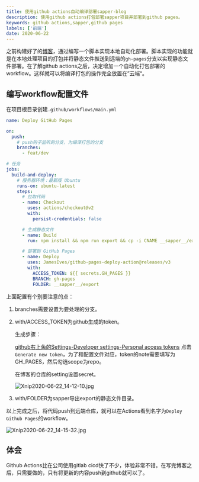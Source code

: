 ```yaml
---
title: 使用github actions自动编译部署sapper-blog
description: 使用github actions打包部署sapper项目并部署到github pages。
keywords: github actions,sapper,github pages
labels: ['前端']
date: 2020-06-22
---
```


之前构建好了的[博客](/blog/2020-06_build-blog)，通过编写一个脚本实现本地自动化部署。脚本实现的功能就是在本地处理项目的打包并将静态文件推送到远端的`gh-pages`分支以实现静态文件部署。在了解github actions之后，决定增加一个自动化打包部署的workflow。这样就可以将编译打包的操作完全放置在”云端“。

## 编写workflow配置文件

在项目根目录创建`.github/workflows/main.yml`

```yaml
name: Deploy GitHub Pages

on:
  push:
  	# push钩子监听的分支，为编译打包的分支
    branches:
      - feat/dev

# 任务
jobs:
  build-and-deploy:
    # 服务器环境：最新版 Ubuntu
    runs-on: ubuntu-latest
    steps:
      # 拉取代码
      - name: Checkout
        uses: actions/checkout@v2
        with:
          persist-credentials: false

      # 生成静态文件
      - name: Build
        run: npm install && npm run export && cp -i CNAME __sapper__/export

      # 部署到 GitHub Pages
      - name: Deploy
        uses: JamesIves/github-pages-deploy-action@releases/v3
        with:
          ACCESS_TOKEN: ${{ secrets.GH_PAGES }}
          BRANCH: gh-pages
          FOLDER: __sapper__/export
```

上面配置有个别要注意的点：

1. branches需要设置为要处理的分支。

2. with/ACCESS_TOKEN为github生成的token。

   生成步骤：

   [github右上角的Settings-Developer settings-Personal access tokens](https://github.com/settings/tokens) 点击`Generate new token`，为了和配置文件对应，token的note需要填写为GH_PAGES，然后勾选scope为repo。

   在博客的仓库的setting设置secret。

   ![Xnip2020-06-22_14-12-10.jpg](https://i.loli.net/2020/06/22/jurxoLcUY7p5C8a.jpg)

3. with/FOLDER为sapper导出export的静态文件目录。

以上完成之后，将代码push到远端仓库，就可以在Actions看到名字为`Deploy Github Pages`的workflow。

![Xnip2020-06-22_14-15-32.jpg](https://i.loli.net/2020/06/22/bCxitLWKVlgHD8P.jpg)

## 体会

Github Actions比在公司使用gitlab cicd快了不少，体验非常不错。在写完博客之后，只需要做的，只有将更新的内容push到github就可以了。

